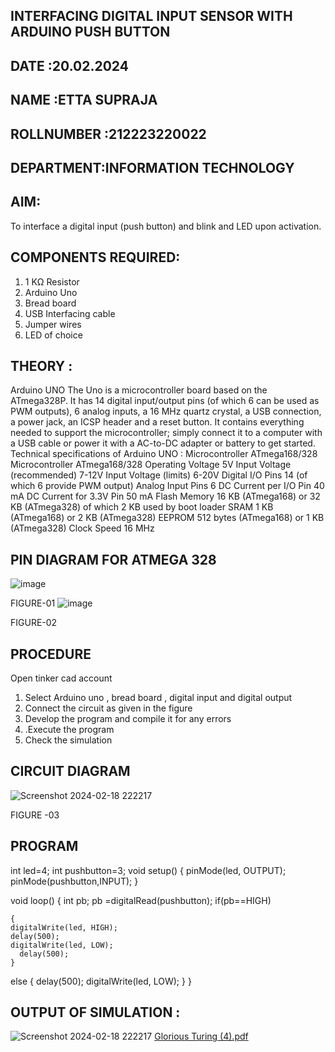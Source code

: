 ## INTERFACING DIGITAL INPUT SENSOR WITH ARDUINO PUSH BUTTON
## DATE :20.02.2024
## NAME :ETTA SUPRAJA																			             
## ROLLNUMBER :212223220022
## DEPARTMENT:INFORMATION TECHNOLOGY 


## AIM:
To interface a digital input (push button) and blink and LED upon activation.
## COMPONENTS REQUIRED:
1.	1 KΩ Resistor 
2.	Arduino Uno 
3.	Bread board 
4.	USB Interfacing cable 
5.	Jumper wires 
6.	LED of choice 
## THEORY :
Arduino UNO
 	  The Uno is a microcontroller board based on the ATmega328P. It has 14 digital input/output pins (of which 6 can be used as PWM outputs), 6 analog inputs, a 16 MHz quartz crystal, a USB connection, a power jack, an ICSP header and a reset button. It contains everything needed to support the microcontroller; simply connect it to a computer with a USB cable or power it with a AC-to-DC adapter or battery to get started.
	Technical specifications of Arduino UNO :
Microcontroller	ATmega168/328
Microcontroller	ATmega168/328
Operating Voltage	5V
Input Voltage (recommended)	7-12V
Input Voltage (limits)	6-20V
Digital I/O Pins	14 (of which 6 provide PWM output)
Analog Input Pins	6
DC Current per I/O Pin	40 mA
DC Current for 3.3V Pin	50 mA
Flash Memory	16 KB (ATmega168) or 32 KB (ATmega328) of which 2 KB used by boot loader
SRAM	1 KB (ATmega168) or 2 KB (ATmega328)
EEPROM	512 bytes (ATmega168) or 1 KB (ATmega328)
Clock Speed	16 MHz
## PIN DIAGRAM FOR ATMEGA 328
 
![image](https://user-images.githubusercontent.com/36288975/163530394-115baee4-7ed1-49fe-9cce-d7b625e11e85.png)

FIGURE-01
![image](https://user-images.githubusercontent.com/36288975/163530431-4d390e98-0942-42d8-95b8-f57d348e6ad8.png)

FIGURE-02
## PROCEDURE 
 Open tinker cad account 
1.	Select Arduino uno , bread board , digital input and digital output 
2.	Connect the circuit as given in the figure 
3.	Develop the program and compile it for any errors 
4.	 .Execute the program 
5.	Check the simulation 



## CIRCUIT DIAGRAM 

![Screenshot 2024-02-18 222217](https://github.com/vasanthkumarch/-INTERFACING-DIGITAL-INPUT-SENSOR-WITH-ARDUINO-PUSH-BUTTON-/assets/151641352/1c2ec2bc-ae68-4b9b-989d-91b0c2b0aa6d)




FIGURE -03




## PROGRAM 
int led=4;
int pushbutton=3;
void setup()
{
  pinMode(led, OUTPUT);
  pinMode(pushbutton,INPUT);
}

void loop()
{
  int pb;
  pb =digitalRead(pushbutton);
    if(pb==HIGH)
      
    {
    digitalWrite(led, HIGH);
    delay(500);
    digitalWrite(led, LOW);
      delay(500);
    }
  else
  { delay(500);
     digitalWrite(led, LOW);
  }
} 
 









 
 
 



## OUTPUT OF SIMULATION :

![Screenshot 2024-02-18 222217](https://github.com/vasanthkumarch/-INTERFACING-DIGITAL-INPUT-SENSOR-WITH-ARDUINO-PUSH-BUTTON-/assets/151641352/27c223bb-d659-4ebc-89eb-a6e1c74f693b)
[Glorious Turing (4).pdf](https://github.com/vasanthkumarch/-INTERFACING-DIGITAL-INPUT-SENSOR-WITH-ARDUINO-PUSH-BUTTON-/files/14339549/Glorious.Turing.4.pdf)

